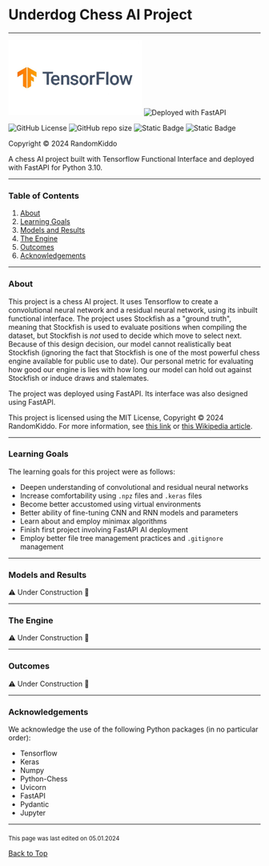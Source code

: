 # Underdog Chess AI Project

___

<img src="imgs/tensorflow-new12552.jpg" alt="Made with Tensorflow" height="150"/>
<img src="imgs/FastAPI_b.avif" alt="Deployed with FastAPI" height="150"/>

![GitHub License](https://img.shields.io/github/license/RandomKiddo/Underdog-ChessAI)
![GitHub repo size](https://img.shields.io/github/repo-size/RandomKiddo/Underdog-ChessAI)
![Static Badge](https://img.shields.io/badge/Tensorflow-2.16.1-blue?logo=TensorFlow&logoColor=ff6f00&labelColor=ffffff)
![Static Badge](https://img.shields.io/badge/FastAPI-0.110.3-blue?logo=FastAPI&logoColor=ffffff&labelColor=009688)


Copyright © 2024 RandomKiddo


A chess AI project built with Tensorflow Functional Interface and deployed with FastAPI for Python 3.10. 
___

### Table of Contents

1. [About](#about)
2. [Learning Goals](#learning-goals)
3. [Models and Results](#models-and-results)
4. [The Engine](#the-engine)
5. [Outcomes](#outcomes)
6. [Acknowledgements](#acknowledgements)

___

### About

This project is a chess AI project. It uses Tensorflow to create a convolutional neural network and a residual neural network, using its inbuilt functional interface. The project uses Stockfish as a "ground truth", meaning that Stockfish is used to evaluate positions when compiling the dataset, but Stockfish is *not* used to decide which move to select next. Because of this design decision, our model cannot realistically beat Stockfish (ignoring the fact that Stockfish is one of the most powerful chess engine available for public use to date). Our personal metric for evaluating how good our engine is lies with how long our model can hold out against Stockfish or induce draws and stalemates. 

The project was deployed using FastAPI. Its interface was also designed using FastAPI.

This project is licensed using the MIT License, Copyright © 2024 RandomKiddo.
For more information, see [this link](https://opensource.org/license/mit) or [this Wikipedia article](https://en.wikipedia.org/wiki/MIT_License).

___

### Learning Goals

The learning goals for this project were as follows:

* Deepen understanding of convolutional and residual neural networks
* Increase comfortability using `.npz` files and `.keras` files
* Become better accustomed using virtual environments
* Better ability of fine-tuning CNN and RNN models and parameters
* Learn about and employ minimax algorithms 
* Finish first project involving FastAPI AI deployment
* Employ better file tree management practices and `.gitignore` management

___

### Models and Results

:warning: Under Construction :hammer:

___

### The Engine

:warning: Under Construction :hammer:

___

### Outcomes

:warning: Under Construction :hammer:

___

### Acknowledgements

We acknowledge the use of the following Python packages (in no particular order):
* Tensorflow
* Keras
* Numpy
* Python-Chess
* Uvicorn
* FastAPI
* Pydantic
* Jupyter

___

<sub>This page was last edited on 05.01.2024</sub>

[Back to Top](#underdog-chess-ai-project)